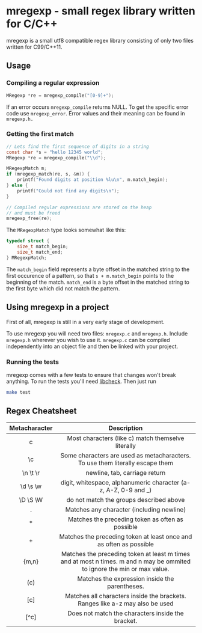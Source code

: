 # mregexp - small regex library written for C/C++
mregexp is a small utf8 compatible regex library consisting of only two files written for C99/C++11.
## Usage
### Compiling a regular expression
```c
MRegexp *re = mregexp_compile("[0-9]+");
```
If an error occurs ```mregexp_compile``` returns NULL. To get the specific error code use ```mregexp_error```. Error values and their meaning can be found in ```mregexp.h.```
### Getting the first match
```c
// Lets find the first sequence of digits in a string
const char *s = "hello 12345 world";
MRegexp *re = mregexp_compile("\\d");

MRegexpMatch m;
if (mregexp_match(re, s, &m)) {
    printf("Found digits at position %lu\n", m.match_begin);
} else {
    printf("Could not find any digits\n");
}

// Compiled regular expressions are stored on the heap
// and must be freed
mregexp_free(re);
```
The ```MRegexpMatch``` type looks somewhat like this:
```c
typedef struct {
	size_t match_begin;
	size_t match_end;
} MRegexpMatch;
```
The ```match_begin``` field represents a byte offset in the matched string to the first occurence of a pattern, so that ```s + m.match_begin``` points to the beginning of the match. ```match_end``` is a byte offset in the matched string to the first byte which did not match the pattern.

## Using mregexp in a project
First of all, mregexp is still in a very early stage of development.

To use mregexp you will need two files: ```mregexp.c``` and ```mregexp.h```. Include ```mregexp.h``` wherever you wish to use it. ```mregexp.c``` can be compiled independently into an object file and then be linked with your project.
### Running the tests
mregexp comes with a few tests to ensure that changes won't break anything. To run the tests you'll need [libcheck](https://libcheck.github.io/check/). Then just run
```bash
make test
```
## Regex Cheatsheet
| Metacharacter | Description |
|:--:|:--:|
| c | Most characters (like c) match themselve literally |
| \c | Some characters are used as metacharacters. To use them literally escape them |
| \n \t \r | newline, tab, carriage return |
| \d \s \w | digit, whitespace, alphanumeric character (a-z, A-Z, 0-9 and _) |
| \D \S \W | do not match the groups described above |
| . | Matches any character (including newline) |
| * | Matches the preceding token as often as possible |
| + | Matches the preceding token at least once and as often as possible |
| {m,n} | Matches the preceding token at least m times and at most n times. m and n may be ommited to ignore the min or max value. |
| (c) | Matches the expression inside the parentheses. |
| [c] | Matches all characters inside the brackets. Ranges like a-z may also be used |
| [^c] | Does not match the characters inside the bracket. |